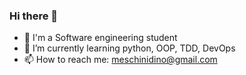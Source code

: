### Hi there 👋

<!--
**meschinidino/meschinidino** is a ✨ _special_ ✨ repository because its `README.md` (this file) appears on your GitHub profile.



- ⚡ Fun fact: ...
-->
- 🔭 I'm a Software engineering student
- 🌱 I’m currently learning python, OOP, TDD, DevOps
- 📫 How to reach me: meschinidino@gmail.com
